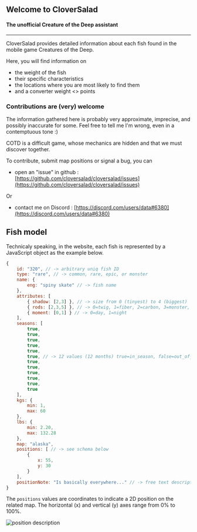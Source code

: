 ## Welcome to CloverSalad

#### The unofficial Creature of the Deep assistant

---

CloverSalad provides detailed information about each fish found in the mobile game Creatures of the Deep. 

Here, you will find information on 

- the weight of the fish 
- their specific characteristics
- the locations where you are most likely to find them
- and a converter weight <> points 
### Contributions are (very) welcome

The information gathered here is probably very approximate, imprecise, and possibly inaccurate for some. Feel free to tell me I'm wrong, even in a contemptuous tone :)

COTD is a difficult game, whose mechanics are hidden and that we must discover together.

To contribute, submit map positions or signal a bug, you can
- open an "issue" in github : [https://github.com/cloversalad/cloversalad/issues](https://github.com/cloversalad/cloversalad/issues)

Or

- contact me on Discord : [https://discord.com/users/data#6380](https://discord.com/users/data#6380)



## Fish model 

Technicaly speaking, in the website, each fish is represented by a JavaScript object as the example below.

```javascript
{
    id: "320", // -> arbitrary uniq fish ID
    type: "rare", // -> common, rare, epic, or monster
    name: {
        eng: "spiny skate" // -> fish name
    },
    attributes: [
        { shadow: [2,3] }, // -> size from 0 (tinyest) to 4 (biggest)
        { rods: [2,3,5] }, // -> 0=twig, 1=fiber, 2=carbon, 3=monster, 4=trash, 5=slowmo
        { moment: [0,1] } // -> 0=day, 1=night
    ],
    seasons: [
        true,
        true,
        true,
        true,
        true,
        true, // -> 12 values (12 months) true=in_season, false=out_of_season
        true,
        true,
        true,
        true,
        true,
        true
    ],
    kgs: {
        min: 1,
        max: 60
    },
    lbs: {
        min: 2.20,
        max: 132.28
    },
    map: "alaska",
    positions: [ // -> see schema below
        {
            x: 55,
            y: 30
        }
    ],
    positionNote: "Is basically everywhere..." // -> free text description
}

```

The `positions` values are coordinates to indicate a 2D position on the related map. The horizontal (x) and vertical (y) axes range from 0% to 100%.


![position description](https://i.imgur.com/51P0Wnw.jpeg)